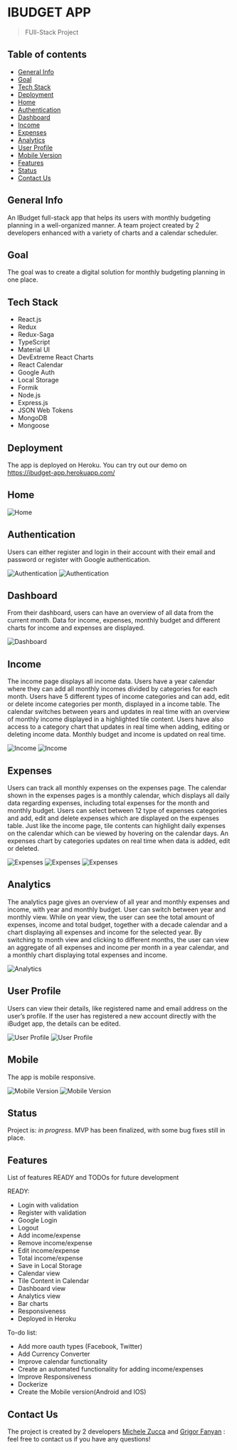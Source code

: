 # IBUDGET APP

> FUll-Stack Project

## Table of contents

- [General Info](#General-Info)
- [Goal](#goal)
- [Tech Stack](#tech-stack)
- [Deployment](#deployment)
- [Home](#home)
- [Authentication](#authentication)
- [Dashboard](#dashboard)
- [Income](#income)
- [Expenses](#expenses)
- [Analytics](#analytics)
- [User Profile](#user-profile)
- [Mobile Version](#mobile-version)
- [Features](#features)
- [Status](#status)
- [Contact Us](#contact-us)

## General Info

An IBudget full-stack app that helps its users with monthly budgeting planning in a well-organized manner. A team project created by 2 developers enhanced with a variety of charts and a calendar scheduler.

## Goal

The goal was to create a digital solution for monthly budgeting planning in one place.

## Tech Stack

- React.js
- Redux
- Redux-Saga
- TypeScript
- Material UI
- DevExtreme React Charts
- React Calendar
- Google Auth
- Local Storage
- Formik
- Node.js
- Express.js
- JSON Web Tokens
- MongoDB
- Mongoose

## Deployment 

The app is deployed on Heroku. You can try out our demo on https://ibudget-app.herokuapp.com/

## Home

![Home](./client/public/images/home.png)

## Authentication

Users can either register and login in their account with their email and password or register with Google authentication. 

![Authentication](./client/public/images/register.png)
![Authentication](./client/public/images/signin.png)

## Dashboard

From their dashboard, users can have an overview of all data from the current month. Data for income, expenses, monthly budget and different charts for income and expenses are displayed.

![Dashboard](./client/public/images/dashboard.png)

## Income

The income page displays all income data. Users have a year calendar where they can add all monthly incomes divided by categories for each month. Users have 5 different types of income categories and can add, edit or delete income categories per month, displayed in a income table. The calendar switches between years and updates in real time with an overview of monthly income displayed in a highlighted tile content. Users have also access to a category chart that updates in real time when adding, editing or deleting income data. Monthly budget and income is updated on real time.

![Income](./client/public/images/income.png)
![Income](./client/public/images/addIncome.png)

## Expenses

Users can track all monthly expenses on the expenses page. The calendar shown in the expenses pages is a monthly calendar, which displays all daily data regarding expenses, including total expenses for the month and monthly budget. Users can select between 12 type of expenses categories and add, edit and delete expenses which are displayed on the expenses table. Just like the income page, tile contents can highlight daily expenses on the calendar which can be viewed by hovering on the calendar days. An expenses chart by categories updates on real time when data is added, edit or deleted.

![Expenses](./client/public/images/expenses.png)
![Expenses](./client/public/images/editExpense.png)
![Expenses](./client/public/images/tileContent.png)

## Analytics

The analytics page gives an overview of all year and monthly expenses and income, with year and monthly budget. User can switch between year and monthly view. While on year view, the user can see the total amount of expenses, income and total budget, together with a decade calendar and a chart displaying all expenses and income for the selected year. By switching to month view and clicking to different months, the user can view an aggregate of all expenses and income per month in a year calendar, and a monthly chart displaying total expenses and income.

![Analytics](./client/public/images/analytics.png)

## User Profile

Users can view their details, like registered name and email address on the user’s profile. If the user has registered a new account directly with the iBudget app, the details can be edited.

![User Profile](./client/public/images/profile.png)
![User Profile](./client/public/images/editUser.png)

## Mobile

The app is mobile responsive. 

![Mobile Version](./client/public/images/mobile.png)
![Mobile Version](./client/public/images/mobileExpenses.png)

## Status

Project is: _in progress_. MVP has been finalized, with some bug fixes still in place.

## Features

List of features READY and TODOs for future development

READY:

- Login with validation
- Register with validation
- Google Login
- Logout
- Add income/expense
- Remove income/expense
- Edit income/expense
- Total income/expense
- Save in Local Storage
- Calendar view
- Tile Content in Calendar
- Dashboard view
- Analytics view
- Bar charts
- Responsiveness
- Deployed in Heroku

To-do list:

- Add more oauth types (Facebook, Twitter)
- Add Currency Converter
- Improve calendar functionality
- Create an automated functionality for adding income/expenses
- Improve Responsiveness
- Dockerize
- Create the Mobile version(Android and IOS)

## Contact Us

The project is created by 2 developers [Michele Zucca](https://www.linkedin.com/in/michele-zucca/) and [Grigor Fanyan](https://www.linkedin.com/in/gregfanyan/) :
feel free to contact us if you have any questions!
